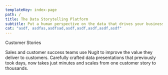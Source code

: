 ```yaml
---
templateKey: index-page
path: /
title: The Data Storytelling Platform
subtitle: Put a human perspective on the data that drives your business
cat: "asdf, asdfas,asdfsad,asdf,asdf,asdf,asdf,asdf"
---
```

Customer Stories

Sales and customer success teams use Nugit to improve the value they deliver to customers. Carefully crafted data presentations that previously took days, now takes just minutes and scales from one customer story to thousands.
